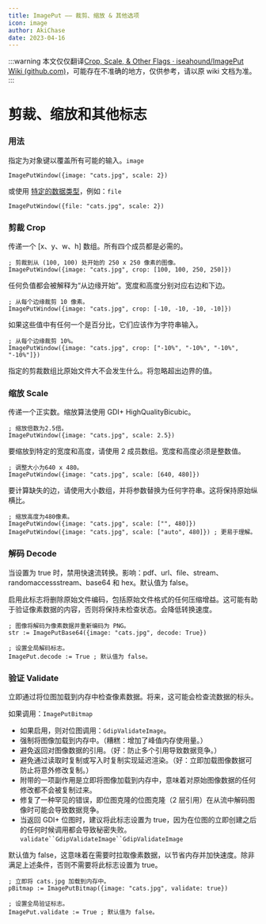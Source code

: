 ```yaml
---
title: ImagePut —— 裁剪、缩放 & 其他选项
icon: image
author: AkiChase
date: 2023-04-16
---
```


:::warning
本文仅仅翻译[Crop, Scale, & Other Flags · iseahound/ImagePut Wiki (github.com)](https://github.com/iseahound/ImagePut/wiki/Crop,-Scale,-&-Other-Flags)，可能存在不准确的地方，仅供参考，请以原 wiki 文档为准。
:::

# 剪裁、缩放和其他标志

### 用法

指定为对象键以覆盖所有可能的输入。`image`

```
ImagePutWindow({image: "cats.jpg", scale: 2})
```

或使用 [特定的数据类型](./image-put-doc-2.md#输入类型)，例如：`file`

```
ImagePutWindow({file: "cats.jpg", scale: 2})
```

### 剪裁 Crop

传递一个 [x、y、w、h] 数组。所有四个成员都是必需的。

```
; 剪裁到从 (100, 100) 处开始的 250 x 250 像素的图像。
ImagePutWindow({image: "cats.jpg", crop: [100, 100, 250, 250]})
```

任何负值都会被解释为“从边缘开始”。宽度和高度分别对应右边和下边。

```
; 从每个边缘裁剪 10 像素。
ImagePutWindow({image: "cats.jpg", crop: [-10, -10, -10, -10]})
```

如果这些值中有任何一个是百分比，它们应该作为字符串输入。

```
; 从每个边缘裁剪 10%。
ImagePutWindow({image: "cats.jpg", crop: ["-10%", "-10%", "-10%", "-10%"]})
```

指定的剪裁数组比原始文件大不会发生什么。将忽略超出边界的值。

### 缩放 Scale

传递一个正实数。缩放算法使用 GDI+ HighQualityBicubic。

```
; 缩放倍数为2.5倍。
ImagePutWindow({image: "cats.jpg", scale: 2.5})
```

要缩放到特定的宽度和高度，请使用 2 成员数组。宽度和高度必须是整数值。

```
; 调整大小为640 x 480。
ImagePutWindow({image: "cats.jpg", scale: [640, 480]})
```

要计算缺失的边，请使用大小数组，并将参数替换为任何字符串。这将保持原始纵横比。

```
; 缩放高度为480像素。
ImagePutWindow({image: "cats.jpg", scale: ["", 480]})
ImagePutWindow({image: "cats.jpg", scale: ["auto", 480]}) ; 更易于理解。
```

### 解码 Decode

当设置为 true 时，禁用快速流转换。影响：pdf、url、file、stream、randomaccessstream、base64 和 hex。默认值为 false。

启用此标志将删除原始文件编码，包括原始文件格式的任何压缩增益。这可能有助于验证像素数据的内容，否则将保持未检查状态。会降低转换速度。

```
; 图像将解码为像素数据并重新编码为 PNG。
str := ImagePutBase64({image: "cats.jpg", decode: True})

; 设置全局解码标志。
ImagePut.decode := True ; 默认值为 false。
```

### 验证 Validate

立即通过将位图加载到内存中检查像素数据。将来，这可能会检查流数据的标头。

如果调用：`ImagePutBitmap`

- 如果启用，则对位图调用：`GdipValidateImage`。
- 强制将图像加载到内存中。（糟糕：增加了峰值内存使用量。）
- 避免返回对图像数据的引用。（好：防止多个引用导致数据竞争。）
- 避免通过读取时复制或写入时复制实现延迟渲染。（好：立即加载图像数据可防止将意外修改复制。）
- 附带的一项副作用是立即将图像加载到内存中，意味着对原始图像数据的任何修改都不会被复制过来。
- 修复了一种罕见的错误，即位图克隆的位图克隆（2 层引用）在从流中解码图像时可能会导致数据竞争。
- 当返回 GDI+ 位图时，建议将此标志设置为 true，因为在位图的立即创建之后的任何时候调用都会导致秘密失败。`validate``GdipValidateImage``GdipValidateImage`

默认值为 false，这意味着在需要时拉取像素数据，以节省内存并加快速度。除非满足上述条件，否则不需要将此标志设置为 true。

```
; 立即将 cats.jpg 加载到内存中。
pBitmap := ImagePutBitmap({image: "cats.jpg", validate: true})

; 设置全局验证标志。
ImagePut.validate := True ; 默认值为 false。
```
